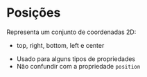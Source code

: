 # Posições

<position>

Representa um conjunto de coordenadas 2D:

- top, right, bottom, left e center

* Usado para alguns tipos de propriedades
* Não confundir com a propriedade `position`
